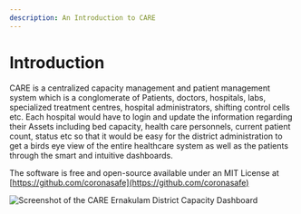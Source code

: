 ```yaml
---
description: An Introduction to CARE
---
```


# Introduction

CARE is a centralized capacity management and patient management system which is a conglomerate of Patients, doctors, hospitals, labs, specialized treatment centres, hospital administrators, shifting control cells etc. Each hospital would have to login and update the information regarding their Assets including bed capacity, health care personnels, current patient count, status etc so that it would be easy for the district administration to get a birds eye view of the entire healthcare system as well as the patients through the smart and intuitive dashboards. 

The software is free and open-source available under an MIT License at [https://github.com/coronasafe](https://github.com/coronasafe) 

![Screenshot of the CARE Ernakulam District Capacity Dashboard](https://lh6.googleusercontent.com/39uuYOmc3vq1oSmcEsL5ug23FI19qnC7cbSJiX3ExSonjCXRzTG0hjdO0CsoMY4pr_ATGDNce7ppTx0N8VXTe169Y9thwUf3cgR_-SOZ678ZZ7Yobi6ylBJ_RcLQbcLG_RB4pIM)

  


